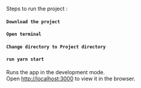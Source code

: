 Steps to run the project :

#### `Download the project`
#### `Open terminal `
#### `Change directory to Project directory`
#### `run yarn start`

Runs the app in the development mode.<br />
Open [http://localhost:3000](http://localhost:3000) to view it in the browser.

